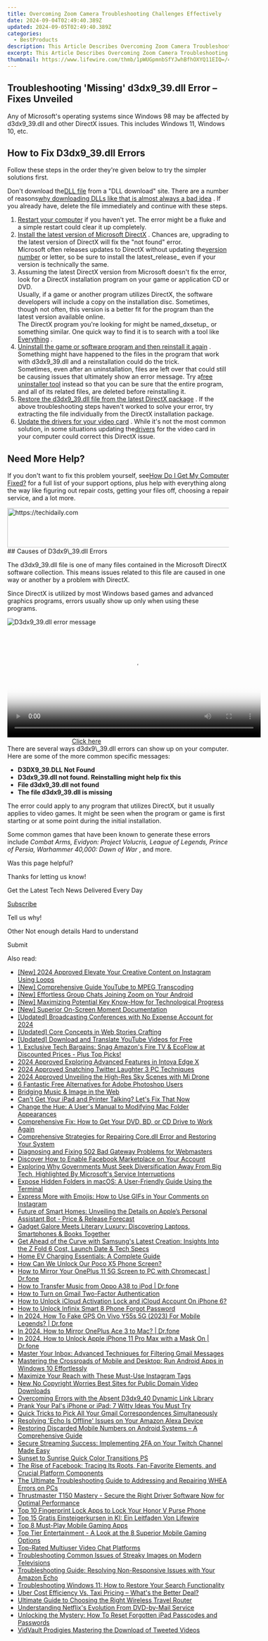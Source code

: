 ```yaml
---
title: Overcoming Zoom Camera Troubleshooting Challenges Effectively
date: 2024-09-04T02:49:40.389Z
updated: 2024-09-05T02:49:40.389Z
categories:
  - BestProducts
description: This Article Describes Overcoming Zoom Camera Troubleshooting Challenges Effectively
excerpt: This Article Describes Overcoming Zoom Camera Troubleshooting Challenges Effectively
thumbnail: https://www.lifewire.com/thmb/1pWUGpmnbSfYJwhBfhOXYQ11EIQ=/400x300/filters:no_upscale():max_bytes(150000):strip_icc():format(webp)/001_how-to-fix-it-when-a-zoom-camera-is-not-working-4844956-b19c2694f1814298808aca700fa85ba2.jpg
---
```


## Troubleshooting 'Missing' d3dx9_39.dll Error – Fixes Unveiled
 Any of Microsoft's operating systems since Windows 98 may be affected by d3dx9\_39.dll and other DirectX issues. This includes Windows 11, Windows 10, etc.  

## How to Fix D3dx9\_39.dll Errors

 Follow these steps in the order they're given below to try the simpler solutions first.

 Don't download the[DLL file](https://www.lifewire.com/what-is-a-dll-file-2625852) from a "DLL download" site. There are a number of reasons[why downloading DLLs like that is almost always a bad idea](https://www.lifewire.com/important-reasons-not-to-download-dll-files-2624455) . If you already have, delete the file immediately and continue with these steps.

1. [Restart your computer](https://www.lifewire.com/how-to-reboot-a-computer-2624568) if you haven't yet. The error might be a fluke and a simple restart could clear it up completely.
2. [Install the latest version of Microsoft DirectX](https://www.lifewire.com/how-to-download-install-directx-2624489) . Chances are, upgrading to the latest version of DirectX will fix the "not found" error.  
 Microsoft often releases updates to DirectX without updating the[version number](https://www.lifewire.com/version-number-2626043) or letter, so be sure to install the latest_release_ even if your version is technically the same.
3. Assuming the latest DirectX version from Microsoft doesn't fix the error, look for a DirectX installation program on your game or application CD or DVD.  
 Usually, if a game or another program utilizes DirectX, the software developers will include a copy on the installation disc. Sometimes, though not often, this version is a better fit for the program than the latest version available online.  
 The DirectX program you're looking for might be named_dxsetup_ or something similar. One quick way to find it is to search with a tool like [Everything](https://www.voidtools.com/) .
4. [Uninstall the game or software program and then reinstall it again](https://www.lifewire.com/what-is-the-proper-way-to-reinstall-a-software-program-2624478) . Something might have happened to the files in the program that work with d3dx9\_39.dll and a reinstallation could do the trick.  
 Sometimes, even after an uninstallation, files are left over that could still be causing issues that ultimately show an error message. Try a[free uninstaller tool](https://www.lifewire.com/free-uninstaller-programs-2625188) instead so that you can be sure that the entire program, and all of its related files, are deleted before reinstalling it.
5. [Restore the d3dx9_39.dll file from the latest DirectX package](https://www.lifewire.com/how-to-restore-a-missing-directx-dll-file-2624516) . If the above troubleshooting steps haven't worked to solve your error, try extracting the file individually from the DirectX installation package.
6. [Update the drivers for your video card](https://www.lifewire.com/how-to-update-drivers-in-windows-2619214) . While it's not the most common solution, in some situations updating the[drivers](https://www.lifewire.com/what-is-a-device-driver-2625796) for the video card in your computer could correct this DirectX issue.

## Need More Help?

 If you don't want to fix this problem yourself, see[How Do I Get My Computer Fixed?](https://www.lifewire.com/how-do-i-get-my-computer-fixed-2625167) for a full list of your support options, plus help with everything along the way like figuring out repair costs, getting your files off, choosing a repair service, and a lot more.

<!-- affiliate ads begin -->
<a href="https://appsumo.8odi.net/c/5597632/2068408/7443" target="_top" id="2068408">
  <img src="//a.impactradius-go.com/display-ad/7443-2068408" border="0" alt="https://techidaily.com" width="728" height="90"/>
</a>
<img height="0" width="0" src="https://appsumo.8odi.net/i/5597632/2068408/7443" style="position:absolute;visibility:hidden;" border="0" />
<!-- affiliate ads end -->
## Causes of D3dx9\_39.dll Errors

 The d3dx9\_39.dll file is one of many files contained in the Microsoft DirectX software collection. This means issues related to this file are caused in one way or another by a problem with DirectX.

 Since DirectX is utilized by most Windows based games and advanced graphics programs, errors usually show up only when using these programs.

![D3dx9_39.dll error message](https://www.lifewire.com/thmb/31gMna-gNNmp9s94SfcwgeSvU_c=/1500x0/filters:no_upscale():max_bytes(150000):strip_icc():format(webp)/d3dx9_39-dll-error-message-59b27a1ec4124400107693a8.png)

<!-- affiliate ads begin -->
<span id="1982459">
					<video width="576" height="240" style="cursor:pointer"
           poster="//a.impactradius-go.com/display-clicktoplayimage/1982459.png"
           onclick="if(!this.playClicked){this.play();this.setAttribute('controls',true);this.playClicked=true;}">
	   <source src="//a.impactradius-go.com/display-ad/22993-1982459">
	   <img src="//a.impactradius-go.com/display-clicktoplayimage/1982459.png" style="border: none; height: 100%; width: 100%; object-fit: contain">
	</video>
	<div style="width:360px;text-align:center"><a href="javascript:window.open(decodeURIComponent('https%3A%2F%2Fhomestyler.sjv.io%2Fc%2F5597632%2F1982459%2F22993'), '_blank');void(0);">Click here</a></div>
</span>
<img height="0" width="0" src="https://imp.pxf.io/i/5597632/1982459/22993" style="position:absolute;visibility:hidden;" border="0" />
<!-- affiliate ads end -->
 There are several ways d3dx9\_39.dll errors can show up on your computer. Here are some of the more common specific messages:

* **D3DX9\_39.DLL Not Found**
* **D3dx9\_39.dll not found. Reinstalling might help fix this**
* **File d3dx9\_39.dll not found**
* **The file d3dx9\_39.dll is missing**

 The error could apply to any program that utilizes DirectX, but it usually applies to video games. It might be seen when the program or game is first starting or at some point during the initial installation.

 Some common games that have been known to generate these errors include _Combat Arms, Evidyon: Project Volucris, League of Legends, Prince of Persia, Warhammer 40,000: Dawn of War_ , and more.

Was this page helpful?

Thanks for letting us know!

 Get the Latest Tech News Delivered Every Day

[Subscribe](https://www.lifewire.com/#)

Tell us why!

 Other  Not enough details  Hard to understand

 Submit

<ins class="adsbygoogle"
     style="display:block"
     data-ad-format="autorelaxed"
     data-ad-client="ca-pub-7571918770474297"
     data-ad-slot="1223367746"></ins>



<ins class="adsbygoogle"
     style="display:block"
     data-ad-client="ca-pub-7571918770474297"
     data-ad-slot="8358498916"
     data-ad-format="auto"
     data-full-width-responsive="true"></ins>

<span class="atpl-alsoreadstyle">Also read:</span>
<div><ul>
<li><a href="https://instagram-video-recordings.techidaily.com/new-2024-approved-elevate-your-creative-content-on-instagram-using-loops/"><u>[New] 2024 Approved  Elevate Your Creative Content on Instagram Using Loops</u></a></li>
<li><a href="https://extra-resources.techidaily.com/new-comprehensive-guide-youtube-to-mpeg-transcoding/"><u>[New] Comprehensive Guide  YouTube to MPEG Transcoding</u></a></li>
<li><a href="https://remote-screen-capture.techidaily.com/new-effortless-group-chats-joining-zoom-on-your-android/"><u>[New] Effortless Group Chats  Joining Zoom on Your Android</u></a></li>
<li><a href="https://extra-guidance.techidaily.com/new-maximizing-potential-key-know-how-for-technological-progress/"><u>[New] Maximizing Potential  Key Know-How for Technological Progress</u></a></li>
<li><a href="https://screen-recording.techidaily.com/new-superior-on-screen-moment-documentation/"><u>[New] Superior On-Screen Moment Documentation</u></a></li>
<li><a href="https://digital-screen-recording.techidaily.com/updated-broadcasting-conferences-with-no-expense-account-for-2024/"><u>[Updated] Broadcasting Conferences with No Expense Account for 2024</u></a></li>
<li><a href="https://extra-resources.techidaily.com/updated-core-concepts-in-web-stories-crafting/"><u>[Updated] Core Concepts in Web Stories Crafting</u></a></li>
<li><a href="https://youtube-zero.techidaily.com/ed-download-and-translate-youtube-videos-for-free/"><u>[Updated] Download and Translate YouTube Videos for Free</u></a></li>
<li><a href="https://hardware-reviews.techidaily.com/1-exclusive-tech-bargains-snag-amazons-fire-tv-and-ecoflow-at-discounted-prices-plus-top-picks/"><u>1. Exclusive Tech Bargains: Snag Amazon's Fire TV & EcoFlow at Discounted Prices - Plus Top Picks!</u></a></li>
<li><a href="https://some-knowledge.techidaily.com/2024-approved-exploring-advanced-features-in-intova-edge-x/"><u>2024 Approved  Exploring Advanced Features in Intova Edge X</u></a></li>
<li><a href="https://twitter-videos.techidaily.com/2024-approved-snatching-twitter-laughter-3-pc-techniques/"><u>2024 Approved  Snatching Twitter Laughter  3 PC Techniques</u></a></li>
<li><a href="https://article-posts.techidaily.com/2024-approved-unveiling-the-high-res-sky-scenes-with-mi-drone/"><u>2024 Approved  Unveiling the High-Res Sky Scenes with Mi Drone</u></a></li>
<li><a href="https://tech-recovery.techidaily.com/6-fantastic-free-alternatives-for-adobe-photoshop-users/"><u>6 Fantastic Free Alternatives for Adobe Photoshop Users</u></a></li>
<li><a href="https://extra-tips.techidaily.com/bridging-music-and-image-in-the-web/"><u>Bridging Music & Image in the Web</u></a></li>
<li><a href="https://tech-recovery.techidaily.com/1722882260218-cant-get-your-ipad-and-printer-talking-lets-fix-that-now/"><u>Can't Get Your iPad and Printer Talking? Let's Fix That Now</u></a></li>
<li><a href="https://tech-recovery.techidaily.com/change-the-hue-a-users-manual-to-modifying-mac-folder-appearances/"><u>Change the Hue: A User's Manual to Modifying Mac Folder Appearances</u></a></li>
<li><a href="https://tech-recovery.techidaily.com/1722868885876-comprehensive-fix-how-to-get-your-dvd-bd-or-cd-drive-to-work-again/"><u>Comprehensive Fix: How to Get Your DVD, BD, or CD Drive to Work Again</u></a></li>
<li><a href="https://tech-recovery.techidaily.com/comprehensive-strategies-for-repairing-coredll-error-and-restoring-your-system/"><u>Comprehensive Strategies for Repairing Core.dll Error and Restoring Your System</u></a></li>
<li><a href="https://tech-recovery.techidaily.com/diagnosing-and-fixing-502-bad-gateway-problems-for-webmasters/"><u>Diagnosing and Fixing 502 Bad Gateway Problems for Webmasters</u></a></li>
<li><a href="https://tech-recovery.techidaily.com/discover-how-to-enable-facebook-marketplace-on-your-account/"><u>Discover How to Enable Facebook Marketplace on Your Account</u></a></li>
<li><a href="https://tech-recovery.techidaily.com/exploring-why-governments-must-seek-diversification-away-from-big-tech-highlighted-by-microsofts-service-interruptions/"><u>Exploring Why Governments Must Seek Diversification Away From Big Tech, Highlighted By Microsoft's Service Interruptions</u></a></li>
<li><a href="https://tech-recovery.techidaily.com/expose-hidden-folders-in-macos-a-user-friendly-guide-using-the-terminal/"><u>Expose Hidden Folders in macOS: A User-Friendly Guide Using the Terminal</u></a></li>
<li><a href="https://tech-recovery.techidaily.com/express-more-with-emojis-how-to-use-gifs-in-your-comments-on-instagram/"><u>Express More with Emojis: How to Use GIFs in Your Comments on Instagram</u></a></li>
<li><a href="https://tech-recovery.techidaily.com/future-of-smart-homes-unveiling-the-details-on-apples-personal-assistant-bot-price-and-release-forecast/"><u>Future of Smart Homes: Unveiling the Details on Apple’s Personal Assistant Bot - Price & Release Forecast</u></a></li>
<li><a href="https://tech-recovery.techidaily.com/gadget-galore-meets-literary-luxury-discovering-laptops-smartphones-and-books-together/"><u>Gadget Galore Meets Literary Luxury: Discovering Laptops, Smartphones & Books Together</u></a></li>
<li><a href="https://tech-recovery.techidaily.com/get-ahead-of-the-curve-with-samsungs-latest-creation-insights-into-the-z-fold-6-cost-launch-date-and-tech-specs/"><u>Get Ahead of the Curve with Samsung's Latest Creation: Insights Into the Z Fold 6 Cost, Launch Date & Tech Specs</u></a></li>
<li><a href="https://tech-recovery.techidaily.com/home-ev-charging-essentials-a-complete-guide/"><u>Home EV Charging Essentials: A Complete Guide</u></a></li>
<li><a href="https://easy-unlock-android.techidaily.com/how-can-we-unlock-our-poco-x5-phone-screen-by-drfone-android/"><u>How Can We Unlock Our Poco X5 Phone Screen?</u></a></li>
<li><a href="https://screen-mirror.techidaily.com/how-to-mirror-your-oneplus-11-5g-screen-to-pc-with-chromecast-drfone-by-drfone-android/"><u>How to Mirror Your OnePlus 11 5G Screen to PC with Chromecast | Dr.fone</u></a></li>
<li><a href="https://android-transfer.techidaily.com/how-to-transfer-music-from-oppo-a38-to-ipod-drfone-by-drfone-transfer-from-android-transfer-from-android/"><u>How to Transfer Music from Oppo A38 to iPod | Dr.fone</u></a></li>
<li><a href="https://tech-renaissance.techidaily.com/how-to-turn-on-gmail-two-factor-authentication/"><u>How to Turn on Gmail Two-Factor Authentication</u></a></li>
<li><a href="https://activate-lock.techidaily.com/how-to-unlock-icloud-activation-lock-and-icloud-account-on-iphone-6-by-drfone-ios/"><u>How to Unlock iCloud Activation Lock and iCloud Account On iPhone 6?</u></a></li>
<li><a href="https://review-topics.techidaily.com/how-to-unlock-infinix-smart-8-phone-forgot-password-by-drfone-android-unlock-android-unlock/"><u>How to Unlock Infinix Smart 8 Phone Forgot Password</u></a></li>
<li><a href="https://review-topics.techidaily.com/in-2024-how-to-fake-gps-on-vivo-y55s-5g-2023-for-mobile-legends-drfone-by-drfone-virtual-android/"><u>In 2024, How To Fake GPS On Vivo Y55s 5G (2023) For Mobile Legends? | Dr.fone</u></a></li>
<li><a href="https://screen-mirror.techidaily.com/in-2024-how-to-mirror-oneplus-ace-3-to-mac-drfone-by-drfone-android/"><u>In 2024, How to Mirror OnePlus Ace 3 to Mac? | Dr.fone</u></a></li>
<li><a href="https://iphone-unlock.techidaily.com/in-2024-how-to-unlock-apple-iphone-11-pro-max-with-a-mask-on-drfone-by-drfone-ios/"><u>In 2024, How to Unlock Apple iPhone 11 Pro Max with a Mask On | Dr.fone</u></a></li>
<li><a href="https://tech-recovery.techidaily.com/master-your-inbox-advanced-techniques-for-filtering-gmail-messages/"><u>Master Your Inbox: Advanced Techniques for Filtering Gmail Messages</u></a></li>
<li><a href="https://tech-recovery.techidaily.com/mastering-the-crossroads-of-mobile-and-desktop-run-android-apps-in-windows-10-effortlessly/"><u>Mastering the Crossroads of Mobile and Desktop: Run Android Apps in Windows 10 Effortlessly</u></a></li>
<li><a href="https://tech-recovery.techidaily.com/maximize-your-reach-with-these-must-use-instagram-tags/"><u>Maximize Your Reach with These Must-Use Instagram Tags</u></a></li>
<li><a href="https://ai-video-tools.techidaily.com/new-no-copyright-worries-best-sites-for-public-domain-video-downloads/"><u>New No Copyright Worries Best Sites for Public Domain Video Downloads</u></a></li>
<li><a href="https://tech-recovery.techidaily.com/overcoming-errors-with-the-absent-d3dx940-dynamic-link-library/"><u>Overcoming Errors with the Absent D3dx9_40 Dynamic Link Library</u></a></li>
<li><a href="https://tech-recovery.techidaily.com/1722902089809-prank-your-pals-iphone-or-ipad-7-witty-ideas-you-must-try/"><u>Prank Your Pal's iPhone or iPad: 7 Witty Ideas You Must Try</u></a></li>
<li><a href="https://tech-recovery.techidaily.com/quick-tricks-to-pick-all-your-gmail-correspondences-simultaneously/"><u>Quick Tricks to Pick All Your Gmail Correspondences Simultaneously</u></a></li>
<li><a href="https://tech-recovery.techidaily.com/resolving-echo-is-offline-issues-on-your-amazon-alexa-device/"><u>Resolving 'Echo Is Offline' Issues on Your Amazon Alexa Device</u></a></li>
<li><a href="https://tech-recovery.techidaily.com/restoring-discarded-mobile-numbers-on-android-systems-a-comprehensive-guide/"><u>Restoring Discarded Mobile Numbers on Android Systems – A Comprehensive Guide</u></a></li>
<li><a href="https://tech-recovery.techidaily.com/secure-streaming-success-implementing-2fa-on-your-twitch-channel-made-easy/"><u>Secure Streaming Success: Implementing 2FA on Your Twitch Channel Made Easy</u></a></li>
<li><a href="https://extra-tips.techidaily.com/sunset-to-sunrise-quick-color-transitions-ps/"><u>Sunset to Sunrise  Quick Color Transitions PS</u></a></li>
<li><a href="https://tech-recovery.techidaily.com/the-rise-of-facebook-tracing-its-roots-fan-favorite-elements-and-crucial-platform-components/"><u>The Rise of Facebook: Tracing Its Roots, Fan-Favorite Elements, and Crucial Platform Components</u></a></li>
<li><a href="https://tech-recovery.techidaily.com/1722901863807-the-ultimate-troubleshooting-guide-to-addressing-and-repairing-whea-errors-on-pcs/"><u>The Ultimate Troubleshooting Guide to Addressing and Repairing WHEA Errors on PCs</u></a></li>
<li><a href="https://hardware-help.techidaily.com/thrustmaster-t150-mastery-secure-the-right-driver-software-now-for-optimal-performance/"><u>Thrustmaster T150 Mastery - Secure the Right Driver Software Now for Optimal Performance</u></a></li>
<li><a href="https://unlock-android.techidaily.com/top-10-fingerprint-lock-apps-to-lock-your-honor-v-purse-phone-by-drfone-android/"><u>Top 10 Fingerprint Lock Apps to Lock Your Honor V Purse Phone</u></a></li>
<li><a href="https://tech-recovery.techidaily.com/top-15-gratis-einsteigerkursen-in-ki-ein-leitfaden-von-lifewire/"><u>Top 15 Gratis Einsteigerkursen in KI: Ein Leitfaden Von Lifewire</u></a></li>
<li><a href="https://tech-renaissance.techidaily.com/top-8-must-play-mobile-gaming-apps/"><u>Top 8 Must-Play Mobile Gaming Apps</u></a></li>
<li><a href="https://tech-recovery.techidaily.com/top-tier-entertainment-a-look-at-the-8-superior-mobile-gaming-options/"><u>Top Tier Entertainment - A Look at the 8 Superior Mobile Gaming Options</u></a></li>
<li><a href="https://tech-recovery.techidaily.com/top-rated-multiuser-video-chat-platforms/"><u>Top-Rated Multiuser Video Chat Platforms</u></a></li>
<li><a href="https://tech-recovery.techidaily.com/troubleshooting-common-issues-of-streaky-images-on-modern-televisions/"><u>Troubleshooting Common Issues of Streaky Images on Modern Televisions</u></a></li>
<li><a href="https://tech-recovery.techidaily.com/troubleshooting-guide-resolving-non-responsive-issues-with-your-amazon-echo/"><u>Troubleshooting Guide: Resolving Non-Responsive Issues with Your Amazon Echo</u></a></li>
<li><a href="https://tech-recovery.techidaily.com/troubleshooting-windows-11-how-to-restore-your-search-functionality/"><u>Troubleshooting Windows 11: How to Restore Your Search Functionality</u></a></li>
<li><a href="https://tech-recovery.techidaily.com/uber-cost-efficiency-vs-taxi-pricing-whats-the-better-deal/"><u>Uber Cost Efficiency Vs. Taxi Pricing – What's the Better Deal?</u></a></li>
<li><a href="https://buynow-info.techidaily.com/ultimate-guide-to-choosing-the-right-wireless-travel-router/"><u>Ultimate Guide to Choosing the Right Wireless Travel Router</u></a></li>
<li><a href="https://tech-recovery.techidaily.com/understanding-netflixs-evolution-from-dvd-by-mail-service/"><u>Understanding Netflix's Evolution From DVD-by-Mail Service</u></a></li>
<li><a href="https://tech-recovery.techidaily.com/unlocking-the-mystery-how-to-reset-forgotten-ipad-passcodes-and-passwords/"><u>Unlocking the Mystery: How To Reset Forgotten iPad Passcodes and Passwords</u></a></li>
<li><a href="https://twitter-videos.techidaily.com/vidvault-prodigies-mastering-the-download-of-tweeted-videos/"><u>VidVault Prodigies  Mastering the Download of Tweeted Videos</u></a></li>
</ul></div>
